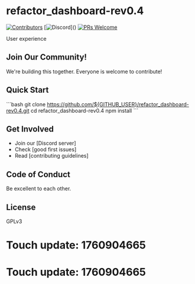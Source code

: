 # refactor_dashboard-rev0.4

[![Contributors](https://img.shields.io/github/contributors/${GITHUB_USER}/refactor_dashboard-rev0.4.svg)]()
[![Discord](https://img.shields.io/discord/...)]()
[![PRs Welcome](https://img.shields.io/badge/PRs-welcome-brightgreen.svg)]()

User experience

## Join Our Community!

We're building this together. Everyone is welcome to contribute!

## Quick Start

\`\`\`bash
git clone https://github.com/${GITHUB_USER}/refactor_dashboard-rev0.4.git
cd refactor_dashboard-rev0.4
npm install
\`\`\`

## Get Involved

- Join our [Discord server]
- Check [good first issues]
- Read [contributing guidelines]

## Code of Conduct

Be excellent to each other.

## License

GPLv3

# Touch update: 1760904665

# Touch update: 1760904665
